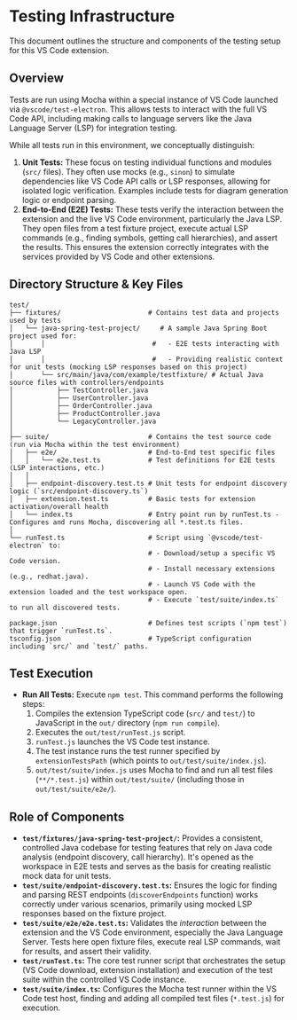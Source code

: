 # Testing Infrastructure

This document outlines the structure and components of the testing setup for this VS Code extension.

## Overview

Tests are run using Mocha within a special instance of VS Code launched via `@vscode/test-electron`. This allows tests to interact with the full VS Code API, including making calls to language servers like the Java Language Server (LSP) for integration testing.

While all tests run in this environment, we conceptually distinguish:

1.  **Unit Tests:** These focus on testing individual functions and modules (`src/` files). They often use mocks (e.g., `sinon`) to simulate dependencies like VS Code API calls or LSP responses, allowing for isolated logic verification. Examples include tests for diagram generation logic or endpoint parsing.
2.  **End-to-End (E2E) Tests:** These tests verify the interaction between the extension and the live VS Code environment, particularly the Java LSP. They open files from a test fixture project, execute actual LSP commands (e.g., finding symbols, getting call hierarchies), and assert the results. This ensures the extension correctly integrates with the services provided by VS Code and other extensions.

## Directory Structure & Key Files

```
test/
├── fixtures/                      # Contains test data and projects used by tests
│   └── java-spring-test-project/     # A sample Java Spring Boot project used for:
│       │                           #   - E2E tests interacting with Java LSP
│       │                           #   - Providing realistic context for unit tests (mocking LSP responses based on this project)
│       └── src/main/java/com/example/testfixture/ # Actual Java source files with controllers/endpoints
│           ├── TestController.java
│           ├── UserController.java
│           ├── OrderController.java
│           ├── ProductController.java
│           └── LegacyController.java
│
├── suite/                         # Contains the test source code (run via Mocha within the test environment)
│   ├── e2e/                       # End-to-End test specific files
│   │   └── e2e.test.ts            # Test definitions for E2E tests (LSP interactions, etc.)
│   │
│   ├── endpoint-discovery.test.ts # Unit tests for endpoint discovery logic (`src/endpoint-discovery.ts`)
│   ├── extension.test.ts          # Basic tests for extension activation/overall health
│   └── index.ts                   # Entry point run by runTest.ts - Configures and runs Mocha, discovering all *.test.ts files.
│
└── runTest.ts                     # Script using `@vscode/test-electron` to:
                                   # - Download/setup a specific VS Code version.
                                   # - Install necessary extensions (e.g., redhat.java).
                                   # - Launch VS Code with the extension loaded and the test workspace open.
                                   # - Execute `test/suite/index.ts` to run all discovered tests.

package.json                       # Defines test scripts (`npm test`) that trigger `runTest.ts`.
tsconfig.json                      # TypeScript configuration including `src/` and `test/` paths.
```

## Test Execution

*   **Run All Tests:** Execute `npm test`. This command performs the following steps:
    1.  Compiles the extension TypeScript code (`src/` and `test/`) to JavaScript in the `out/` directory (`npm run compile`).
    2.  Executes the `out/test/runTest.js` script.
    3.  `runTest.js` launches the VS Code test instance.
    4.  The test instance runs the test runner specified by `extensionTestsPath` (which points to `out/test/suite/index.js`).
    5.  `out/test/suite/index.js` uses Mocha to find and run all test files (`**/*.test.js`) within `out/test/suite/` (including those in `out/test/suite/e2e/`).

## Role of Components

*   **`test/fixtures/java-spring-test-project/`:** Provides a consistent, controlled Java codebase for testing features that rely on Java code analysis (endpoint discovery, call hierarchy). It's opened as the workspace in E2E tests and serves as the basis for creating realistic mock data for unit tests.
*   **`test/suite/endpoint-discovery.test.ts`:** Ensures the logic for finding and parsing REST endpoints (`discoverEndpoints` function) works correctly under various scenarios, primarily using mocked LSP responses based on the fixture project.
*   **`test/suite/e2e/e2e.test.ts`:** Validates the *interaction* between the extension and the VS Code environment, especially the Java Language Server. Tests here open fixture files, execute real LSP commands, wait for results, and assert their validity.
*   **`test/runTest.ts`:** The core test runner script that orchestrates the setup (VS Code download, extension installation) and execution of the test suite within the controlled VS Code instance.
*   **`test/suite/index.ts`:** Configures the Mocha test runner within the VS Code test host, finding and adding all compiled test files (`*.test.js`) for execution.
